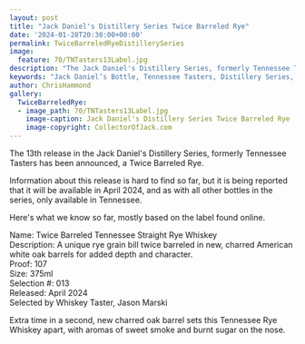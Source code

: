 ```yaml
---
layout: post
title: "Jack Daniel's Distillery Series Twice Barreled Rye"
date: '2024-01-28T20:30:00+00:00'
permalink: TwiceBarreledRyeDistillerySeries
image:
  feature: 70/TNTasters13Label.jpg
description: "The Jack Daniel's Distillery Series, formerly Tennessee Tasters has a new release for 2024, a Twice Barreled Rye."
keywords: "Jack Daniel’s Bottle, Tennessee Tasters, Distillery Series, Rye, Twice Barreled, Twice Barreled Rye"
author: ChrisHammond
gallery:
  TwiceBarreledRye:
  - image_path: 70/TNTasters13Label.jpg
    image-caption: Jack Daniel's Distillery Series Twice Barreled Rye
    image-copyright: CollectorOfJack.com
---
```

The 13th release in the Jack Daniel's Distillery Series, formerly Tennessee Tasters has been announced, a Twice Barreled Rye. 

Information about this release is hard to find so far, but it is being reported that it will be available in April 2024, and as with all other bottles in the series, only available in Tennessee.

Here's what we know so far, mostly based on the label found online.

Name: Twice Barreled Tennessee Straight Rye Whiskey  
Description: A unique rye grain bill twice barreled in new, charred American white oak barrels for added depth and character.  
Proof: 107  
Size: 375ml  
Selection #: 013  
Released: April 2024  
Selected by Whiskey Taster, Jason Marski  

Extra time in a second, new charred oak barrel sets this Tennessee Rye Whiskey apart, with aromas of sweet smoke and burnt sugar on the nose.